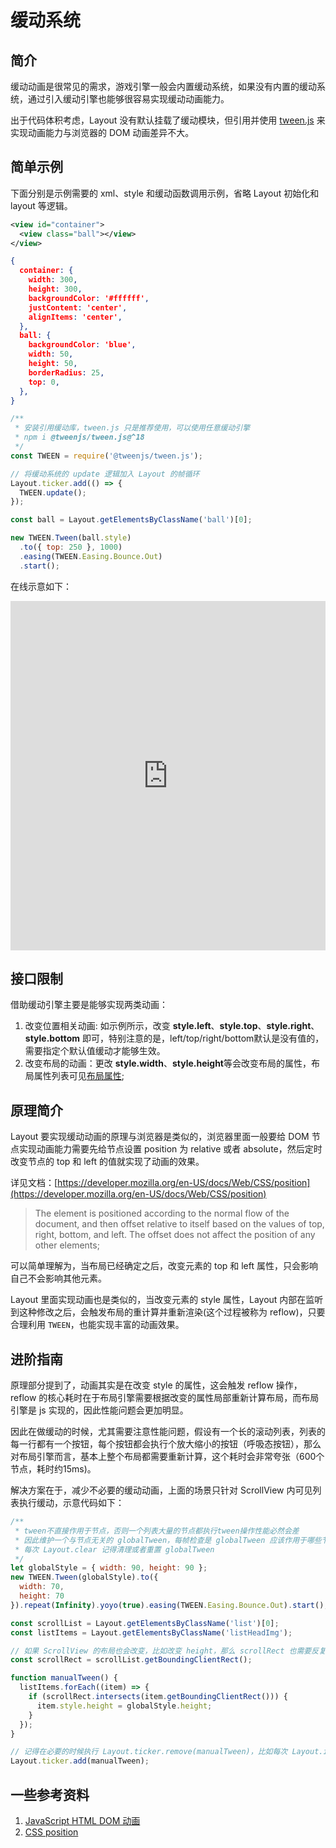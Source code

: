 # 缓动系统

## 简介
缓动动画是很常见的需求，游戏引擎一般会内置缓动系统，如果没有内置的缓动系统，通过引入缓动引擎也能够很容易实现缓动动画能力。

出于代码体积考虑，Layout 没有默认挂载了缓动模块，但引用并使用 [tween.js](https://github.com/tweenjs/tween.js/) 来实现动画能力与浏览器的 DOM 动画差异不大。

## 简单示例
下面分别是示例需要的 xml、style 和缓动函数调用示例，省略 Layout 初始化和 layout 等逻辑。
``` xml
<view id="container">
  <view class="ball"></view>
</view>
```
``` json
{
  container: {
    width: 300,
    height: 300,
    backgroundColor: '#ffffff',
    justContent: 'center',
    alignItems: 'center',
  },
  ball: {
    backgroundColor: 'blue',
    width: 50,
    height: 50,
    borderRadius: 25,
    top: 0,
  },
}
```
``` js
/**
 * 安装引用缓动库，tween.js 只是推荐使用，可以使用任意缓动引擎
 * npm i @tweenjs/tween.js@^18
 */
const TWEEN = require('@tweenjs/tween.js');

// 将缓动系统的 update 逻辑加入 Layout 的帧循环
Layout.ticker.add(() => {
  TWEEN.update();
});

const ball = Layout.getElementsByClassName('ball')[0];

new TWEEN.Tween(ball.style)
  .to({ top: 250 }, 1000)
  .easing(TWEEN.Easing.Bounce.Out)
  .start();
```

在线示意如下：
<iframe height="558.9735717773438" style="width: 100%;" scrolling="no" title="Layout Tween" src="https://codepen.io/yuanzm/embed/OJBMqOZ?default-tab=html%2Cresult&editable=true" frameborder="no" loading="lazy" allowtransparency="true" allowfullscreen="true">
  See the Pen <a href="https://codepen.io/yuanzm/pen/OJBMqOZ">
  Layout Tween</a> by yuanzm (<a href="https://codepen.io/yuanzm">@yuanzm</a>)
  on <a href="https://codepen.io">CodePen</a>.
</iframe>

## 接口限制

借助缓动引擎主要是能够实现两类动画：
1. 改变位置相关动画: 如示例所示，改变 **style.left**、**style.top**、**style.right**、**style.bottom** 即可，特别注意的是，left/top/right/bottom默认是没有值的，需要指定个默认值缓动才能够生效。
2. 改变布局的动画：更改 **style.width**、**style.height**等会改变布局的属性，布局属性列表可见[布局属性](/api/style.html#布局);

## 原理简介
Layout 要实现缓动动画的原理与浏览器是类似的，浏览器里面一般要给 DOM 节点实现动画能力需要先给节点设置 position 为 relative 或者 absolute，然后定时改变节点的 top 和 left 的值就实现了动画的效果。

详见文档：[https://developer.mozilla.org/en-US/docs/Web/CSS/position](https://developer.mozilla.org/en-US/docs/Web/CSS/position)
> The element is positioned according to the normal flow of the document, and then offset relative to itself based on the values of top, right, bottom, and left. The offset does not affect the position of any other elements;

可以简单理解为，当布局已经确定之后，改变元素的 top 和 left 属性，只会影响自己不会影响其他元素。

Layout 里面实现动画也是类似的，当改变元素的 style 属性，Layout 内部在监听到这种修改之后，会触发布局的重计算并重新渲染(这个过程被称为 reflow)，只要合理利用 `TWEEN`，也能实现丰富的动画效果。

## 进阶指南
原理部分提到了，动画其实是在改变 style 的属性，这会触发 reflow 操作，reflow 的核心耗时在于布局引擎需要根据改变的属性局部重新计算布局，而布局引擎是 js 实现的，因此性能问题会更加明显。

因此在做缓动的时候，尤其需要注意性能问题，假设有一个长的滚动列表，列表的每一行都有一个按钮，每个按钮都会执行个放大缩小的按钮（呼吸态按钮），那么对布局引擎而言，基本上整个布局都需要重新计算，这个耗时会非常夸张（600个节点，耗时约15ms)。

解决方案在于，减少不必要的缓动动画，上面的场景只针对 ScrollView 内可见列表执行缓动，示意代码如下：
``` js
/**
 * tween不直接作用于节点，否则一个列表大量的节点都执行tween操作性能必然会差
 * 因此维护一个与节点无关的 globalTween，每帧检查是 globalTween 应该作用于哪些节点
 * 每次 Layout.clear 记得清理或者重置 globalTween
 */
let globalStyle = { width: 90, height: 90 };
new TWEEN.Tween(globalStyle).to({
  width: 70,
  height: 70
}).repeat(Infinity).yoyo(true).easing(TWEEN.Easing.Bounce.Out).start();

const scrollList = Layout.getElementsByClassName('list')[0];
const listItems = Layout.getElementsByClassName('listHeadImg');

// 如果 ScrollView 的布局也会改变，比如改变 height，那么 scrollRect 也需要反复获取，此处示例默认滚动列表的窗口不会改变
const scrollRect = scrollList.getBoundingClientRect();

function manualTween() {
  listItems.forEach((item) => {
    if (scrollRect.intersects(item.getBoundingClientRect())) {
      item.style.height = globalStyle.height;
    }
  });
}

// 记得在必要的时候执行 Layout.ticker.remove(manualTween)，比如每次 Layout.init 之前
Layout.ticker.add(manualTween);
```

## 一些参考资料
1. [JavaScript HTML DOM 动画](https://www.w3school.com.cn/js/js_htmldom_animate.asp)
2. [CSS position](https://developer.mozilla.org/en-US/docs/Web/CSS/position)
